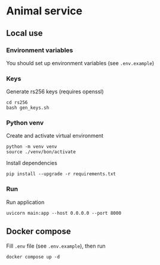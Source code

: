 # Animal service

## Local use

### Environment variables
You should set up environment variables (see `.env.example`)

### Keys
Generate rs256 keys (requires openssl)
```shell
cd rs256
bash gen_keys.sh
```

### Python venv
Create and activate virtual environment 
```shell
python -m venv venv
source ./venv/bon/activate
```
Install dependencies
```shell
pip install --upgrade -r requirements.txt
```

### Run
Run application
```shell
uvicorn main:app --host 0.0.0.0 --port 8000
```

## Docker compose
Fill `.env` file (see `.env.example`), then run
```shell
docker compose up -d
```